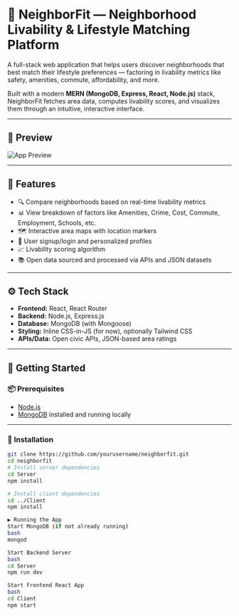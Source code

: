 # 🏡 NeighborFit — Neighborhood Livability & Lifestyle Matching Platform

A full-stack web application that helps users discover neighborhoods that best match their lifestyle preferences — factoring in livability metrics like safety, amenities, commute, affordability, and more.

Built with a modern **MERN (MongoDB, Express, React, Node.js)** stack, NeighborFit fetches area data, computes livability scores, and visualizes them through an intuitive, interactive interface.

---

## 📸 Preview

![App Preview](./preview.gif) <!-- optional if you have a demo gif or screenshot -->

---

## 🌟 Features

- 🔍 Compare neighborhoods based on real-time livability metrics
- 📊 View breakdown of factors like Amenities, Crime, Cost, Commute, Employment, Schools, etc.
- 🗺️ Interactive area maps with location markers
- 📝 User signup/login and personalized profiles
- 📈 Livability scoring algorithm
- 📚 Open data sourced and processed via APIs and JSON datasets

---

## ⚙️ Tech Stack

- **Frontend:** React, React Router
- **Backend:** Node.js, Express.js
- **Database:** MongoDB (with Mongoose)
- **Styling:** Inline CSS-in-JS (for now), optionally Tailwind CSS
- **APIs/Data:** Open civic APIs, JSON-based area ratings

---

## 🚀 Getting Started

### 📦 Prerequisites

- [Node.js](https://nodejs.org/en/download/)
- [MongoDB](https://www.mongodb.com/try/download/community) installed and running locally

---

### 🔧 Installation

```bash
git clone https://github.com/yourusername/neighborfit.git
cd neighborfit
# Install server dependencies
cd Server
npm install

# Install client dependencies
cd ../Client
npm install

▶️ Running the App
Start MongoDB (if not already running)
bash
mongod

Start Backend Server
bash
cd Server
npm run dev

Start Frontend React App
bash
cd Client
npm start
